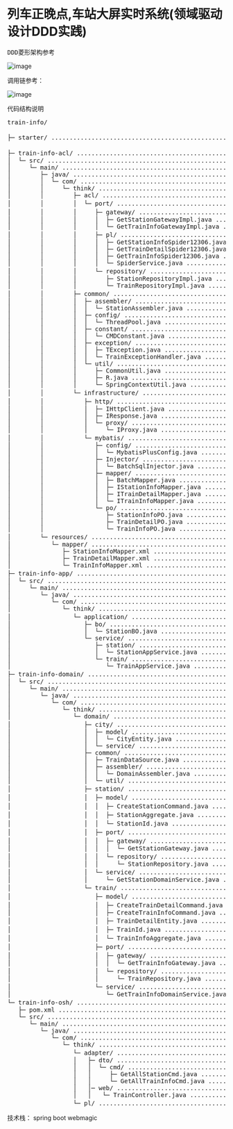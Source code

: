 # 列车正晚点,车站大屏实时系统(领域驱动设计DDD实践)

<pre>
DDD菱形架构参考
</pre>

![image](https://user-images.githubusercontent.com/13362524/176121875-f306b547-e157-4717-aa47-d7ba78d191e7.png)
<pre>
调用链参考：
</pre>
![image](https://user-images.githubusercontent.com/13362524/176122143-773e7ba8-b6a0-43bb-b5ef-3a5682481c1b.png)


代码结构说明

<!-- DIRSTRUCTURE_START_MARKER -->
<pre>
train-info/

├─ starter/ .................................................. 启动类

├─ train-info-acl/ ........................................... 菱形架构南向网关
│  └─ src/ ................................................... 
│     └─ main/ ............................................... 
│        ├─ java/ ............................................ 
│        │  └─ com/ .......................................... 
│        │     └─ think/ ..................................... 
│        │        ├─ acl/ .................................... 
│        │        │  └─ port/ ................................ 南向网关port实现
│        │        │     ├─ gateway/ .......................... 外部服务实现
│        │        │     │  ├─ GetStationGatewayImpl.java ..... 
│        │        │     │  └─ GetTrainInfoGatewayImpl.java ... 
│        │        │     ├─ pl/ ............................... 南向网关防腐层
│        │        │     │  ├─ GetStationInfoSpider12306.java . 
│        │        │     │  ├─ GetTrainDetailSpider12306.java . 
│        │        │     │  ├─ GetTrainInfoSpider12306.java ... 
│        │        │     │  └─ SpiderService.java ............. 
│        │        │     └─ repository/ ....................... 资源库实现
│        │        │        ├─ StationRepositoryImpl.java ..... 
│        │        │        └─ TrainRepositoryImpl.java ....... 
│        │        ├─ common/ ................................. 通用工具
│        │        │  ├─ assembler/ ........................... 
│        │        │  │  └─ StationAssembler.java ............. 
│        │        │  ├─ config/ .............................. 
│        │        │  │  └─ ThreadPool.java ................... 
│        │        │  ├─ constant/ ............................ 
│        │        │  │  └─ CMDConstant.java .................. 
│        │        │  ├─ exception/ ........................... 
│        │        │  │  ├─ TException.java ................... 
│        │        │  │  └─ TrainExceptionHandler.java ........ 
│        │        │  └─ util/ ................................ 
│        │        │     ├─ CommonUtil.java ................... 
│        │        │     ├─ R.java ............................ 
│        │        │     └─ SpringContextUtil.java ............ 
│        │        └─ infrastructure/ ......................... 基础设施层
│        │           ├─ http/ ................................ http实现
│        │           │  ├─ IHttpClient.java .................. 
│        │           │  ├─ IResponse.java .................... 
│        │           │  └─ proxy/ ............................ 
│        │           │     └─ IProxy.java .................... 
│        │           └─ mybatis/ ............................. ORM实现
│        │              ├─ config/ ........................... 
│        │              │  └─ MybatisPlusConfig.java ......... 
│        │              ├─ Injector/ ......................... 
│        │              │  └─ BatchSqlInjector.java .......... 
│        │              ├─ mapper/ ........................... 
│        │              │  ├─ BatchMapper.java ............... 
│        │              │  ├─ IStationInfoMapper.java ........ 
│        │              │  ├─ ITrainDetailMapper.java ........ 
│        │              │  └─ ITrainInfoMapper.java .......... 
│        │              └─ po/ ............................... 
│        │                 ├─ StationInfoPO.java ............. 
│        │                 ├─ TrainDetailPO.java ............. 
│        │                 └─ TrainInfoPO.java ............... 
│        └─ resources/ ....................................... 配置文件
│           └─ mapper/ ....................................... 
│              ├─ StationInfoMapper.xml ...................... 
│              ├─ TrainDetailMapper.xml ...................... 
│              └─ TrainInfoMapper.xml ........................ 
├─ train-info-app/ ........................................... 本地北向网关(local+app应用层)
│  └─ src/ ................................................... 
│     └─ main/ ............................................... 
│        └─ java/ ............................................ 
│           └─ com/ .......................................... 
│              └─ think/ ..................................... 
│                 └─ application/ ............................ 业务层(流程编排)
│                    ├─ bo/ .................................. 
│                    │  └─ StationBO.java .................... 
│                    └─ service/ ............................. 
│                       ├─ station/ .......................... 
│                       │  └─ StationAppService.java ......... 
│                       └─ train/ ............................ 
│                          └─ TrainAppService.java ........... 
├─ train-info-domain/ ........................................ 领域层
│  └─ src/ ................................................... 
│     └─ main/ ............................................... 
│        └─ java/ ............................................ 
│           └─ com/ .......................................... 
│              └─ think/ ..................................... 
│                 └─ domain/ ................................. 
│                    ├─ city/ ................................ 城市限界上下文
│                    │  ├─ model/ ............................ 
│                    │  │  └─ CityEntity.java ................ 
│                    │  └─ service/ .......................... 
│                    ├─ common/ .............................. 
│                    │  ├─ TrainDataSource.java .............. 
│                    │  ├─ assembler/ ........................ 
│                    │  │  └─ DomainAssembler.java ........... 
│                    │  └─ util/ ............................. 
│                    ├─ station/ ............................. 车站限界上下文
│                    │  ├─ model/ ............................ 车站领域模型
│                    │  │  ├─ CreateStationCommand.java ...... 创建聚合根command
│                    │  │  ├─ StationAggregate.java .......... 车站聚合根(领域行为+工厂)
│                    │  │  └─ StationId.java ................. 车站唯一标识(Domain Primitive)
│                    │  ├─ port/ ............................. 领域port适配
│                    │  │  ├─ gateway/ ....................... 三方服务接口
│                    │  │  │  └─ GetStationGateway.java ...... 
│                    │  │  └─ repository/ .................... 资源库接口
│                    │  │     └─ StationRepository.java ...... 
│                    │  └─ service/ .......................... 领域服务(不属于聚合根的领域服务，限界上下文协调领域服务)
│                    │     └─ GetStationDomainService.java ... 
│                    └─ train/ ............................... 车次限界上下文
│                       ├─ model/ ............................ 车次领域模型
│                       │  ├─ CreateTrainDetailCommand.java .. 创建聚合根command
│                       │  ├─ CreateTrainInfoCommand.java .... 
│                       │  ├─ TrainDetailEntity.java ......... 车次运行区间信息
│                       │  ├─ TrainId.java ................... 车次唯一标识(Domain Primitive)
│                       │  └─ TrainInfoAggregate.java ........ 车次信息聚合根(领域行为+工厂)
│                       ├─ port/ ............................. 领域port适配
│                       │  ├─ gateway/ ....................... 三方服务接口
│                       │  │  └─ GetTrainInfoGateway.java .... 
│                       │  └─ repository/ .................... 资源库接口
│                       │     └─ TrainRepository.java ........ 
│                       └─ service/ .......................... 领域服务
│                          └─ GetTrainInfoDomainService.java . 
└─ train-info-osh/ ........................................... 远程北向网关
   ├─ pom.xml ................................................ 
   └─ src/ ................................................... 
      └─ main/ ............................................... 
         └─ java/ ............................................ 
            └─ com/ .......................................... 
               └─ think/ ..................................... 
                  └─ adapter/ ................................ 网关适配器(web,RPC,MQ)
                  │   ├─ dto/ ................................. 
                  │   │  └─ cmd/ .............................. 
                  │   │     ├─ GetAllStationCmd.java .......... 
                  │   │     └─ GetAllTrainInfoCmd.java ........ 
                  │   │─ web/ ................................. 
                  │   │   └─ TrainController.java .............
                  └─ pl/ ...................................... 北向网关防腐层(PL+业务防腐)   
</pre>
<!-- DIRSTRUCTURE_END_MARKER -->


技术栈：
spring boot
webmagic


